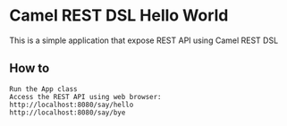 Camel REST DSL Hello World
===
This is a simple application that expose REST API using Camel REST DSL

How to
---
```
Run the App class
Access the REST API using web browser:
http://localhost:8080/say/hello
http://localhost:8080/say/bye
```
